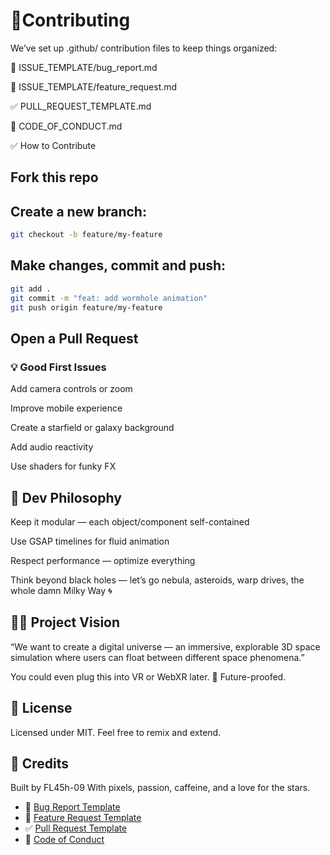 # 🤝Contributing
We’ve set up .github/ contribution files to keep things organized:

🐛 ISSUE_TEMPLATE/bug_report.md

🌟 ISSUE_TEMPLATE/feature_request.md

✅ PULL_REQUEST_TEMPLATE.md

🧠 CODE_OF_CONDUCT.md

✅ How to Contribute

## Fork this repo

## Create a new branch:

```bash
git checkout -b feature/my-feature
```

## Make changes, commit and push:

```bash
git add .
git commit -m "feat: add wormhole animation"
git push origin feature/my-feature
```

## Open a Pull Request

### 💡 Good First Issues
Add camera controls or zoom

Improve mobile experience

Create a starfield or galaxy background

Add audio reactivity

Use shaders for funky FX

## 🧠 Dev Philosophy
Keep it modular — each object/component self-contained

Use GSAP timelines for fluid animation

Respect performance — optimize everything

Think beyond black holes — let’s go nebula, asteroids, warp drives, the whole damn Milky Way 🌀

## 👨‍🚀 Project Vision
“We want to create a digital universe — an immersive, explorable 3D space simulation where users can float between different space phenomena.”

You could even plug this into VR or WebXR later. 👀 Future-proofed.

## 📄 License
Licensed under MIT.
Feel free to remix and extend.

## 🌠 Credits
Built by FL45h-09
With pixels, passion, caffeine, and a love for the stars.

- 🐛 [Bug Report Template](.github/ISSUE_TEMPLATE/bug_report.md)  
- 🌟 [Feature Request Template](.github/ISSUE_TEMPLATE/feature_request.md)  
- ✅ [Pull Request Template](.github/PULL_REQUEST_TEMPLATE.md)  
- 🧠 [Code of Conduct](.github/CODE_OF_CONDUCT.md)
